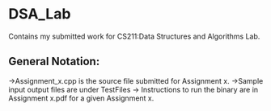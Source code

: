 # DSA_Lab
Contains my submitted work for CS211:Data Structures and Algorithms Lab.

## General Notation:
->Assignment_x.cpp is the source file submitted for Assignment x.
->Sample input output files are under TestFiles
-> Instructions to run the binary are in Assignment x.pdf for a given Assignment x.
